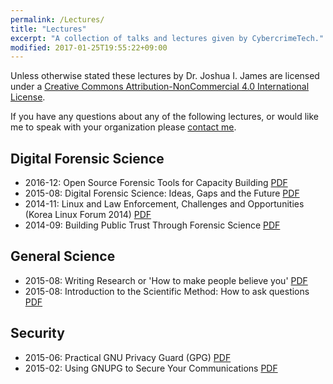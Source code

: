 ```yaml
---
permalink: /Lectures/
title: "Lectures"
excerpt: "A collection of talks and lectures given by CybercrimeTech."
modified: 2017-01-25T19:55:22+09:00
---
```


Unless otherwise stated these lectures by Dr. Joshua I. James are licensed under a [Creative Commons Attribution-NonCommercial 4.0 International License](http://creativecommons.org/licenses/by-nc/4.0/).

If you have any questions about any of the following lectures, or would like me to speak with your organization please [contact me](/contact).

## Digital Forensic Science

* 2016-12: Open Source Forensic Tools for Capacity Building [PDF](http://bit.ly/2igxFnY)
* 2015-08: Digital Forensic Science: Ideas, Gaps and the Future [PDF](http://bit.ly/1I4UiPz)
* 2014-11: Linux and Law Enforcement, Challenges and Opportunities (Korea Linux Forum 2014) [PDF](http://bit.ly/1JjaH7a)
* 2014-09: Building Public Trust Through Forensic Science [PDF](http://bit.ly/1Ehea7s)

## General Science

* 2015-08: Writing Research or 'How to make people believe you' [PDF](http://bit.ly/1KdY8fv)
* 2015-08: Introduction to the Scientific Method: How to ask questions [PDF](http://bit.ly/1LsW195)

## Security

* 2015-06: Practical GNU Privacy Guard (GPG) [PDF](http://bit.ly/1ET1i1T)
* 2015-02: Using GNUPG to Secure Your Communications [PDF](http://bit.ly/1LxC2WT)

